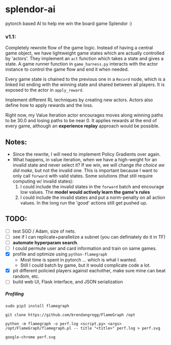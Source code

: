 # splendor-ai

pytorch based AI to help me win the board game Splendor :)

### v1.1:
Completely rewrote flow of the game logic. Instead of having a central game object, we have lightweight game states which are actually controlled by 'actors'. They implement an `act` function which takes a state and gives a state. A game runner function in `game_harness.py` interacts with the actor instance to control the game flow and end it when needed.

Every game state is chained to the previous one in a `Record` node, which is a linked list ending with the winning state and shared between all players. It is exposed to the actor in `apply_reward`.

Implement different RL techniques by creating new actors. Actors also define how to apply rewards and the loss.

Right now, my Value Iteration actor encourages moves along winning paths to be 30.0 and losing paths to be near 0. It applies rewards at the end of every game, although an **experience replay** approach would be possible.



## Notes:
  - Since the rewrite, I will need to implement Policy Gradients over again.
  - What happens, in value iteration, when we have a high-weight for an invalid state and never select it? If we win, we will change *the choice we did make*, but not the invalid one. This is important because I want to only call `forward` with valid states. Some solutions (that still require computing w/ invalid states):
    1. I could include the invalid states in the `forward` batch and encourage low values. The **model would actively learn the game's rules**
    2. I could include the invalid states and put a norm-penalty on all action values. In the long run the 'good' actions still get pushed up.

## TODO:

 - [ ] test SGD / Adam, size of nets.
 - [ ] see if I can replicate+parallelize a subnet (you can definiately do it in TF)
 - [ ] **automate hyperparam search**.
 - [ ] I could permute user and card information and train on same games.
 - [x] profile and optimize using `python-flamegraph`
     - Most time is spent in pytorch ... which is what I wanted.
     - Still I could batch by game, but it would complicate code a lot.
 - [x] pit different policied players against eachother, make sure mine can beat random, etc.
 - [ ] build web UI, Flask interface, and JSON serialization

##### Profiling
```
sudo pip3 install flamegraph

git clone https://github.com/brendangregg/FlameGraph /opt

python -m flamegraph -o perf.log <script.py> <args>
/opt/FlameGraph/flamegraph.pl -- title "<title>" perf.log > perf.svg

google-chrome perf.svg
```
